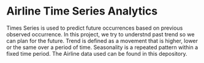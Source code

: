 # Airline Time Series Analytics
Times Series is used to predict future occurrences based on previous observed occurrence. In this project, we try to understnd past trend so we can plan for the future. Trend is defined as a movement that is higher, lower or the same  over a period of time. Seasonality is a repeated pattern within a fixed time period. The Airline data used can be found in this depository.
